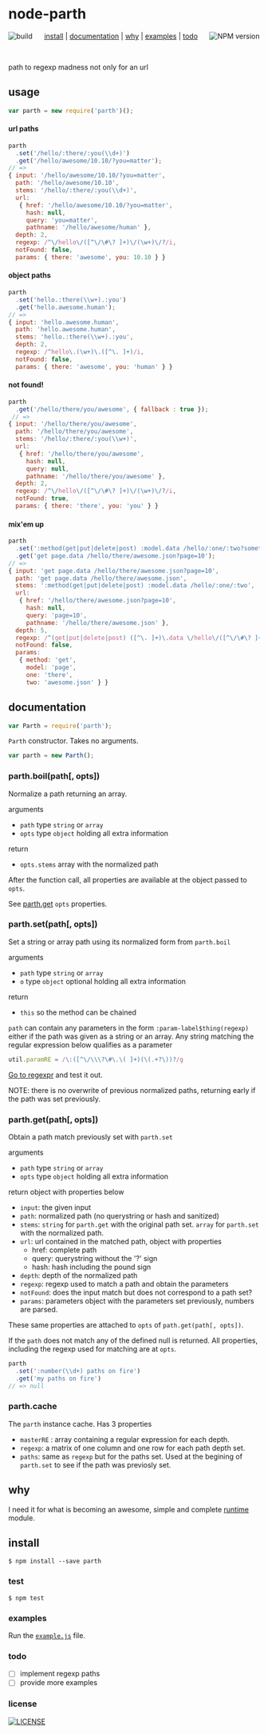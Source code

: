 # node-parth
[<img alt="build" src="http://img.shields.io/travis/stringparser/node-parth/master.svg?style=flat-square" align="left"/>](https://travis-ci.org/stringparser/node-parth/builds)
[<img alt="NPM version" src="http://img.shields.io/npm/v/parth.svg?style=flat-square" align="right"/>](http://www.npmjs.org/package/parth)
<p align="center">
  <a href="#install">install</a> |
  <a href="#documentation">documentation</a> |
  <a href="#why">why</a> |
  <a href="#examples">examples</a> |
  <a href="#todo">todo</a>
</p>
<br>

path to regexp madness not only for an url

## usage

```js
var parth = new require('parth')();
```

#### url paths

```js
parth
  .set('/hello/:there/:you(\\d+)')
  .get('/hello/awesome/10.10/?you=matter');
// =>
{ input: '/hello/awesome/10.10/?you=matter',
  path: '/hello/awesome/10.10',
  stems: '/hello/:there/:you(\\d+)',
  url:
   { href: '/hello/awesome/10.10/?you=matter',
     hash: null,
     query: 'you=matter',
     pathname: '/hello/awesome/human' },
  depth: 2,
  regexp: /^\/hello\/([^\/\#\? ]+)\/(\w+)\/?/i,
  notFound: false,
  params: { there: 'awesome', you: 10.10 } }

```

#### object paths

```js
parth
  .set('hello.:there(\\w+).:you')
  .get('hello.awesome.human');
// =>
{ input: 'hello.awesome.human',
  path: 'hello.awesome.human',
  stems: 'hello.:there(\\w+).:you',
  depth: 2,
  regexp: /^hello\.(\w+)\.([^\. ]+)/i,
  notFound: false,
  params: { there: 'awesome', you: 'human' } }
```

#### not found!

````js
parth
  .get('/hello/there/you/awesome', { fallback : true });
 // =>
{ input: '/hello/there/you/awesome',
  path: '/hello/there/you/awesome',
  stems: '/hello/:there/:you(\\w+)',
  url:
   { href: '/hello/there/you/awesome',
     hash: null,
     query: null,
     pathname: '/hello/there/you/awesome' },
  depth: 2,
  regexp: /^\/hello\/([^\/\#\? ]+)\/(\w+)\/?/i,
  notFound: true,
  params: { there: 'there', you: 'you' } }
````

#### mix'em up

```js
parth
  .set(':method(get|put|delete|post) :model.data /hello/:one/:two?something')
  .get('get page.data /hello/there/awesome.json?page=10');
// =>
{ input: 'get page.data /hello/there/awesome.json?page=10',
  path: 'get page.data /hello/there/awesome.json',
  stems: ':method(get|put|delete|post) :model.data /hello/:one/:two',
  url:
   { href: '/hello/there/awesome.json?page=10',
     hash: null,
     query: 'page=10',
     pathname: '/hello/there/awesome.json' },
  depth: 5,
  regexp: /^(get|put|delete|post) ([^\. ]+)\.data \/hello\/([^\/\#\? ]+)\/([^\/\#\? ]+)\/?/i,
  notFound: false,
  params:
   { method: 'get',
     model: 'page',
     one: 'there',
     two: 'awesome.json' } }

```

## documentation

````js
var Parth = require('parth');
````

`Parth` constructor. Takes no arguments.

```js
var parth = new Parth();
```

### parth.boil(path[, opts])

Normalize a path returning an array.

arguments
- `path` type `string` or `array`
- `opts` type `object` holding all extra information

return
- `opts.stems` array with the normalized path

After the function call, all properties are available at the object passed to `opts`.

See [parth.get](#parthgetpath-opts) `opts` properties.

### parth.set(path[, opts])

Set a string or array path using its normalized form from `parth.boil`

arguments
- `path` type `string` or `array`
- `o` type `object` optional holding all extra information

return
- `this` so the method can be chained

`path` can contain any parameters in the form `:param-label$thing(regexp)` either if the path was given as a string or an array. Any string matching the regular expression below qualifies as a parameter

````js
util.paramRE = /\:([^\/\\\?\#\.\( ]+)(\(.+?\))?/g
````
[Go to regexpr](http://regexr.com/) and test it out.

NOTE: there is no overwrite of previous normalized paths, returning early if the path was set previously.

### parth.get(path[, opts])

Obtain a path match previously set with `parth.set`

arguments
- `path` type `string` or `array`
- `opts` type `object` holding all extra information

return
  object with properties below
- `input`: the given input
- `path`: normalized path (no querystring or hash and sanitized)
- `stems`: `string` for `parth.get` with the original path set. `array` for `parth.set` with the normalized path.
- `url`: url contained in the matched path, object with properties
  - href: complete path
  - query: querystring without the '?' sign
  - hash: hash including the pound sign
- `depth`: depth of the normalized path
- `regexp`: regexp used to match a path and obtain the parameters
- `notFound`: does the input match but does not correspond to a path set?
- `params`: parameters object with the parameters set previously, numbers are parsed.

These same properties are attached to `opts` of `path.get(path[, opts])`.

If the `path` does not match any of the defined null is returned. All properties, including the regexp used for matching are at `opts`.

```js
parth
  .set(':number(\\d+) paths on fire')
  .get('my paths on fire')
// => null
```

### parth.cache

The `parth` instance cache. Has 3 properties

 - `masterRE` : array containing a regular expression for each depth.
 - `regexp`: a matrix of one column and one row for each path depth set.
 - `paths`: same as `regexp` but for the paths set. Used at the begining of `parth.set` to see if the path was previosly set.

## why

I need it for what is becoming an awesome, simple and complete [runtime](https://github.com/stringparser/runtime) module.

## install

    $ npm install --save parth

### test

    $ npm test

### examples

 Run the [`example.js`](example.js) file.

### todo

 - [ ] implement regexp paths
 - [ ] provide more examples

### license

[<img alt="LICENSE" src="http://img.shields.io/npm/l/parth.svg?style=flat-square"/>](http://opensource.org/licenses/MIT)
